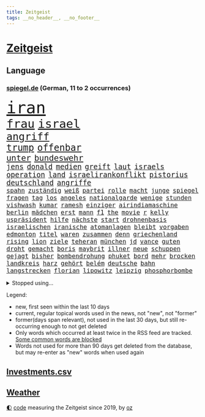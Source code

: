 ```yaml
---
title: Zeitgeist
tags: __no_header__, __no_footer__
---
```


# [Zeitgeist](https://oliz.io/zeitgeist/)

## Language

<h3><a href="https://www.spiegel.de" target="_blank">spiegel.de</a> (German, 11 to 2 occurrences)</h3>
<p style="font-family:monospace">
<span style="font-size:32pt"><a href="news_links.html#iran" class="current">iran</a></span>
<br>
<span style="font-size:23pt"><a href="news_links.html#frau" class="current">frau</a></span>
<span style="font-size:23pt"><a href="news_links.html#israel" class="current">israel</a></span>
<br>
<span style="font-size:20pt"><a href="news_links.html#angriff" class="current">angriff</a></span>
<br>
<span style="font-size:18pt"><a href="news_links.html#trump" class="current">trump</a></span>
<span style="font-size:18pt"><a href="news_links.html#offenbar" class="current">offenbar</a></span>
<br>
<span style="font-size:16pt"><a href="news_links.html#unter" class="current">unter</a></span>
<span style="font-size:16pt"><a href="news_links.html#bundeswehr" class="current">bundeswehr</a></span>
<br>
<span style="font-size:14pt"><a href="news_links.html#jens" class="current">jens</a></span>
<span style="font-size:14pt"><a href="news_links.html#donald" class="current">donald</a></span>
<span style="font-size:14pt"><a href="news_links.html#medien" class="current">medien</a></span>
<span style="font-size:14pt"><a href="news_links.html#greift" class="current">greift</a></span>
<span style="font-size:14pt"><a href="news_links.html#laut" class="current">laut</a></span>
<span style="font-size:14pt"><a href="news_links.html#israels" class="current">israels</a></span>
<span style="font-size:14pt"><a href="news_links.html#operation" class="current">operation</a></span>
<span style="font-size:14pt"><a href="news_links.html#land" class="current">land</a></span>
<span style="font-size:14pt"><a href="news_links.html#israelirankonflikt" class="new">israelirankonflikt</a></span>
<span style="font-size:14pt"><a href="news_links.html#pistorius" class="current">pistorius</a></span>
<span style="font-size:14pt"><a href="news_links.html#deutschland" class="current">deutschland</a></span>
<span style="font-size:14pt"><a href="news_links.html#angriffe" class="current">angriffe</a></span>
<br>
<span style="font-size:12pt"><a href="news_links.html#spahn" class="current">spahn</a></span>
<span style="font-size:12pt"><a href="news_links.html#zuständig" class="current">zuständig</a></span>
<span style="font-size:12pt"><a href="news_links.html#weiß" class="current">weiß</a></span>
<span style="font-size:12pt"><a href="news_links.html#partei" class="current">partei</a></span>
<span style="font-size:12pt"><a href="news_links.html#rolle" class="current">rolle</a></span>
<span style="font-size:12pt"><a href="news_links.html#macht" class="current">macht</a></span>
<span style="font-size:12pt"><a href="news_links.html#junge" class="current">junge</a></span>
<span style="font-size:12pt"><a href="news_links.html#spiegel" class="current">spiegel</a></span>
<span style="font-size:12pt"><a href="news_links.html#fragen" class="current">fragen</a></span>
<span style="font-size:12pt"><a href="news_links.html#tag" class="current">tag</a></span>
<span style="font-size:12pt"><a href="news_links.html#los" class="current">los</a></span>
<span style="font-size:12pt"><a href="news_links.html#angeles" class="current">angeles</a></span>
<span style="font-size:12pt"><a href="news_links.html#nationalgarde" class="current">nationalgarde</a></span>
<span style="font-size:12pt"><a href="news_links.html#wenige" class="current">wenige</a></span>
<span style="font-size:12pt"><a href="news_links.html#stunden" class="current">stunden</a></span>
<span style="font-size:12pt"><a href="news_links.html#vishwash" class="new">vishwash</a></span>
<span style="font-size:12pt"><a href="news_links.html#kumar" class="new">kumar</a></span>
<span style="font-size:12pt"><a href="news_links.html#ramesh" class="new">ramesh</a></span>
<span style="font-size:12pt"><a href="news_links.html#einziger" class="current">einziger</a></span>
<span style="font-size:12pt"><a href="news_links.html#airindiamaschine" class="new">airindiamaschine</a></span>
<span style="font-size:12pt"><a href="news_links.html#berlin" class="current">berlin</a></span>
<span style="font-size:12pt"><a href="news_links.html#mädchen" class="current">mädchen</a></span>
<span style="font-size:12pt"><a href="news_links.html#erst" class="current">erst</a></span>
<span style="font-size:12pt"><a href="news_links.html#mann" class="current">mann</a></span>
<span style="font-size:12pt"><a href="news_links.html#f1" class="current">f1</a></span>
<span style="font-size:12pt"><a href="news_links.html#the" class="current">the</a></span>
<span style="font-size:12pt"><a href="news_links.html#movie" class="current">movie</a></span>
<span style="font-size:12pt"><a href="news_links.html#r" class="current">r</a></span>
<span style="font-size:12pt"><a href="news_links.html#kelly" class="new">kelly</a></span>
<span style="font-size:12pt"><a href="news_links.html#uspräsident" class="current">uspräsident</a></span>
<span style="font-size:12pt"><a href="news_links.html#hilfe" class="current">hilfe</a></span>
<span style="font-size:12pt"><a href="news_links.html#nächste" class="current">nächste</a></span>
<span style="font-size:12pt"><a href="news_links.html#start" class="current">start</a></span>
<span style="font-size:12pt"><a href="news_links.html#drohnenbasis" class="new">drohnenbasis</a></span>
<span style="font-size:12pt"><a href="news_links.html#israelischen" class="current">israelischen</a></span>
<span style="font-size:12pt"><a href="news_links.html#iranische" class="current">iranische</a></span>
<span style="font-size:12pt"><a href="news_links.html#atomanlagen" class="new">atomanlagen</a></span>
<span style="font-size:12pt"><a href="news_links.html#bleibt" class="current">bleibt</a></span>
<span style="font-size:12pt"><a href="news_links.html#vorgaben" class="current">vorgaben</a></span>
<span style="font-size:12pt"><a href="news_links.html#edmonton" class="new">edmonton</a></span>
<span style="font-size:12pt"><a href="news_links.html#titel" class="current">titel</a></span>
<span style="font-size:12pt"><a href="news_links.html#waren" class="current">waren</a></span>
<span style="font-size:12pt"><a href="news_links.html#zusammen" class="current">zusammen</a></span>
<span style="font-size:12pt"><a href="news_links.html#denn" class="current">denn</a></span>
<span style="font-size:12pt"><a href="news_links.html#griechenland" class="current">griechenland</a></span>
<span style="font-size:12pt"><a href="news_links.html#rising" class="new">rising</a></span>
<span style="font-size:12pt"><a href="news_links.html#lion" class="new">lion</a></span>
<span style="font-size:12pt"><a href="news_links.html#ziele" class="current">ziele</a></span>
<span style="font-size:12pt"><a href="news_links.html#teheran" class="current">teheran</a></span>
<span style="font-size:12pt"><a href="news_links.html#münchen" class="current">münchen</a></span>
<span style="font-size:12pt"><a href="news_links.html#jd" class="current">jd</a></span>
<span style="font-size:12pt"><a href="news_links.html#vance" class="current">vance</a></span>
<span style="font-size:12pt"><a href="news_links.html#guten" class="current">guten</a></span>
<span style="font-size:12pt"><a href="news_links.html#droht" class="current">droht</a></span>
<span style="font-size:12pt"><a href="news_links.html#gemacht" class="current">gemacht</a></span>
<span style="font-size:12pt"><a href="news_links.html#boris" class="current">boris</a></span>
<span style="font-size:12pt"><a href="news_links.html#maybrit" class="new">maybrit</a></span>
<span style="font-size:12pt"><a href="news_links.html#illner" class="new">illner</a></span>
<span style="font-size:12pt"><a href="news_links.html#neue" class="current">neue</a></span>
<span style="font-size:12pt"><a href="news_links.html#schuppen" class="new">schuppen</a></span>
<span style="font-size:12pt"><a href="news_links.html#gejagt" class="current">gejagt</a></span>
<span style="font-size:12pt"><a href="news_links.html#bisher" class="current">bisher</a></span>
<span style="font-size:12pt"><a href="news_links.html#bombendrohung" class="current">bombendrohung</a></span>
<span style="font-size:12pt"><a href="news_links.html#phuket" class="new">phuket</a></span>
<span style="font-size:12pt"><a href="news_links.html#bord" class="current">bord</a></span>
<span style="font-size:12pt"><a href="news_links.html#mehr" class="current">mehr</a></span>
<span style="font-size:12pt"><a href="news_links.html#brocken" class="current">brocken</a></span>
<span style="font-size:12pt"><a href="news_links.html#landkreis" class="current">landkreis</a></span>
<span style="font-size:12pt"><a href="news_links.html#harz" class="new">harz</a></span>
<span style="font-size:12pt"><a href="news_links.html#gehört" class="current">gehört</a></span>
<span style="font-size:12pt"><a href="news_links.html#belém" class="new">belém</a></span>
<span style="font-size:12pt"><a href="news_links.html#deutsche" class="current">deutsche</a></span>
<span style="font-size:12pt"><a href="news_links.html#bahn" class="current">bahn</a></span>
<span style="font-size:12pt"><a href="news_links.html#langstrecken" class="new">langstrecken</a></span>
<span style="font-size:12pt"><a href="news_links.html#florian" class="current">florian</a></span>
<span style="font-size:12pt"><a href="news_links.html#lipowitz" class="current">lipowitz</a></span>
<span style="font-size:12pt"><a href="news_links.html#leipzig" class="current">leipzig</a></span>
<span style="font-size:12pt"><a href="news_links.html#phosphorbombe" class="new">phosphorbombe</a></span>
</p>
<details>
<summary>Stopped using...</summary>
<p class="former" style="font-size:12pt">
linie(1695) angeklagt(1694) arbeitete(1694) haftstrafe(1694) kriminellen(1694) richten(1694) antreten(1693) gestellt(1693) arbeitsplatz(1692) italiens(1692) positionen(1692) privaten(1692) st(1692) verteilt(1692) geändert(1691) innenministerium(1691) geholt(1690) bedenken(1689) beschluss(1689) doppelt(1689) gastgeber(1689) gelassen(1689) geschlossen(1689) parteien(1689) rufen(1689) schatten(1689) villa(1689) also(1688) besetzt(1688) einstieg(1688) geflüchteten(1688) geliefert(1688) hört(1688) morgen(1688) planen(1688) reichte(1688) überwinden(1688) athleten(1687) gas(1687) hätten(1687) kurzfristig(1687) lösen(1687) spott(1687) zeugen(1687) 2016(1686) entschädigung(1686) favoriten(1686) i(1686) reformen(1686) rest(1686) sinnvoll(1686) suchen(1686) autobahn(1685) bundesweit(1685) erbe(1685) hinaus(1685) hinterlassen(1685) jedem(1685) skandal(1685) smartphone(1685) usamerikaner(1685) abstimmen(1684) radikale(1684) signal(1684) verpassen(1684) zeitweise(1684) 10000(1683) ausbau(1683) heftig(1683) rät(1683) solidarität(1683) unterschiedlich(1683) meinem(1682) sichern(1682) regen(1681) versprochen(1681) appell(1680) fußballer(1680) hotels(1680) hubertus(1680) lief(1680) remis(1680) richtet(1680) stoßen(1680) inszeniert(1679) spüren(1678) veranstalter(1678) geschäftsführer(1677) argentinien(1676) körperverletzung(1675) porsche(1674) republik(1674) taliban(1674) weckt(1674) berater(1673) enden(1672) möglicherweise(1672) gering(1671) spenden(1671) landete(1670) großem(1669) rechtzeitig(1669) spannungen(1667) katholischen(1666) halbe(1665) favorit(1663) cduchef(1662) stürzen(1661) wendet(1660) aussehen(1659) automatisch(1659) zeigten(1659) bangen(1653) schützt(1649) staatlichen(1642) karlsruhe(1634) sammeln(1629) maschinen(1621) sachen(1614) leiter(1612) langjährige(1582) investor(1514) krieges(1464) vorsicht(1449) jahresende(1447) anführer(1436) ausnahme(1434) verurteilung(1413) zugestimmt(1403) umkämpften(1380) gestern(1379) nfl(1337) eingeführt(1327) militärischen(1279) tradition(1276) faeser(1245) nancy(1245) gefechte(1240) spielern(1221) fake(1216) emotionalen(1205) flughäfen(1198) brandenburger(1169) rezession(1166) 48(1142) ausstieg(1138) regieren(1121) umstände(1120) gefällt(1110) libanon(1093) andrew(1082) trans(1058) durchs(1018) überreste(999) einsamkeit(976) staatsanwalt(964) ulm(930) steigern(898) kieler(887) mag(880) kongo(879) emotionale(871) aussieht(870) erleidet(868) sachsens(867) openai(853) vorstandschef(849) freiwillige(846) unruhe(832) brauche(829) panik(828) spiegelreport(814) gala(812) höhepunkt(808) fakten(807) rio(806) älteren(801) wiederwahl(789) erforscht(758) küche(744) 9(735) pilot(734) beruft(725) ford(724) drastische(721) sandra(718) erkennt(717) verriet(709) auswahl(700) auflösung(699) überlegen(698) rechtsruck(696) stellenabbau(695) afdpolitiker(684) hunde(681) islamistische(677) vormittag(677) gedreht(653) genossen(653) pauli(652) chancenlos(650) kandidiert(648) fraktion(636) gewechselt(634) reformiert(626) zurückhaltend(617) ausbruch(607) 43(600) management(600) besetzung(599) kundgebungen(596) version(596) lahmgelegt(594) taugen(588) terrororganisation(584) gazastreifens(581) beschuldigte(556) beyoncé(552) erfahrung(548) magic(547) ehepaar(546) geheimnisse(544) figur(543) großstädten(537) mindestlohn(531) stuttgarter(526) aufstellen(525) anhebung(524) zurückgewiesen(519) grundgesetz(515) 28(513) oma(513) verkünden(513) grande(512) gesetzliche(503) wettkampf(502) cdu/csu(495) sächsische(494) audi(492) schritten(491) südkoreanischen(489) sap(487) piloten(480) dreharbeiten(479) 160(478) zweieinhalb(474) mauer(472) anforderungen(465) klärt(458) blau(455) unmöglich(455) 17jähriger(454) mitspieler(452) riesiger(451) kostenlosen(450) rheinmetall(448) falschinformationen(447) sitze(447) major(444) rihanna(444) marihuana(438) bodo(432) alec(430) baldwin(430) vertritt(430) balkon(421) bedingung(420) ernannt(417) thyssenkrupp(415) bekannter(413) empfinden(413) leidenschaft(408) ursachen(408) kirchen(407) oberster(407) verspielt(399) zahlreicher(399) verunsichert(398) wittert(396) handwerk(394) protokoll(389) vorstellung(389) normalität(388) verbessert(385) erdgas(382) besuchte(381) begeisterung(379) leitete(379) perfekt(378) späten(377) nirgendwo(374) regensburg(374) reiz(374) reus(372) übel(368) flick(367) hansi(367) wahlergebnis(367) weltkriegs(365) eingesperrt(358) grand(355) beschweren(354) nervös(346) lügt(345) magie(344) geschäftsmann(343) indische(342) interaktiven(340) jemanden(339) alliierten(337) häusliche(337) zeitplan(336) gemeinsames(335) gefangen(332) jemandem(332) kümmern(332) verstärken(331) arabische(329) strebt(329) medikamente(325) wildnis(325) kuriosen(324) verfügbar(324) kandidieren(319) stabilität(318) jährlich(316) katzen(316) wahlerfolg(312) café(311) spdabgeordneter(307) zentrales(305) regierungsbildung(300) sprengstoff(300) schwach(298) berechnet(297) metropolen(294) bach(290) kriege(290) rufe(289) vertretern(288) betriebsrat(287) ausreise(286) kürzungen(286) brandanschlägen(282) erleichtern(280) reichlich(280) venezuelas(280) karlsruher(278) unabhängigkeit(277) ausgetauscht(275) flüchtet(272) echt(271) anhängern(270) bauarbeiten(268) aken(265) beweis(265) nachhaltig(265) winkt(263) biografie(262) parallelen(262) eilig(261) baku(260) geschenke(259) holstein(259) 007(258) legendären(257) trost(257) gebraucht(255) angeschossen(253) eberl(253) commerzbank(252) doku(251) bruchteil(250) spiegelrecherchen(249) 71(247) festgehalten(247) aufeinandertreffen(246) begrüßt(245) gescheiterten(244) erholung(243) einkaufen(242) unicredit(240) ausgerichtet(239) eingeliefert(237) räumte(237) unbeeindruckt(237) nachlesen(236) strohe(235) sportdirektor(234) söhne(232) mohamed(230) adhs(229) minderheit(229) liveticker(228) vertraute(228) zulasten(228) drastischen(226) frische(226) superkraft(226) französischer(225) einmischung(224) flugobjekte(224) bewerber(222) gestimmt(221) houston(220) bundesparteitag(219) option(218) gebäuden(217) rb(217) sprüchen(217) vereint(215) regierungschefs(214) fragt(213) apokalypse(212) busse(212) humanitärer(212) einwanderer(211) android(210) flutkatastrophe(209) vereine(209) wachsenden(208) tobias(207) kategorien(206) veranlasste(201) nordkoreanische(200) unterdrückung(200) kurdische(199) unfällen(199) coup(198) soccer(198) erschienen(197) mexico(196) titelgewinn(196) dienste(195) entgleist(195) ausstellung(194) ausländischer(193) hamburgs(193) berücksichtigt(192) justizministerium(190) zuschüsse(190) empfangen(189) zielscheibe(189) solange(188) pompeji(187) ansprache(185) verstanden(185) installieren(184) mobile(184) ausfällen(183) kommendes(183) unionsfraktion(183) kaiserslautern(182) kommissarin(182) wirtschaftsweise(182) fire(181) vermuten(180) antritt(179) kunststück(178) nachtklub(178) gestorbenen(177) sämtliche(177) vergangenes(177) vertrauten(177) begehrt(175) betreuung(175) wiese(175) oscarpreisträger(173) zeitnah(173) akuter(172) männlichen(172) besonderer(169) konklave(169) patientenakte(169) extra(168) janeiro(168) kardinal(168) traurig(168) altkanzlerin(166) marsalek(165) pius(165) wahrnehmen(163) mobilen(162) fortsetzen(161) regierenden(161) sportchef(161) würdig(161) netzentgelte(160) preisunterschied(160) gefolgt(159) spurensuche(159) blockt(158) sage(157) verhandlung(157) verzicht(157) ausnahmen(156) rassistisches(156) produktionen(155) psychisch(155) flagge(154) abschaffung(153) denkwürdige(153) kaiser(153) usbehörde(153) zueinander(153) iphone(152) schmuggel(152) selbstständige(152) befreundet(151) ei(151) erinnerungslücken(151) law(151) pfefferspray(151) stille(151) fehlten(150) stollen(150) aufständische(149) bulgarien(149) community(149) ticken(149) überstehen(149) schwerem(148) übersetzer(148) abstiegskampf(147) abwarten(147) digitales(147) nigel(146) veränderung(146) getränke(145) nissan(145) motto(144) verpacken(144) exwirecardvorstand(143) atomkraft(142) elektronischen(142) physiker(142) batteriehersteller(141) bewertung(141) exminister(141) kidman(141) melnyk(141) testament(141) topform(141) traumtor(141) gläubigen(140) todesfahrt(140) dialog(139) kapitulation(139) rennfahrers(139) schnitzer(139) insolvenzverfahren(138) gegenspieler(137) grippe(136) juristische(136) umbenennen(136) anfangen(135) schlüsselspieler(135) solaranlagen(135) abzocke(134) eupolitiker(134) rücksicht(134) bewegte(132) bella(131) gates(131) gültig(131) bewegtes(130) gekostet(130) gewöhnen(130) ramsey(130) dicken(129) privileg(129) dänemarks(128) lehrern(128) traumata(128) übernommen(128) freistellung(126) rentenversicherung(126) supermarktkasse(126) umlauf(126) veränderte(126) selbstversuch(125) w(125) getrennte(124) bunny(123) rechtspopulismus(123) übereinander(123) häuslicher(122) paypal(122) uk(122) skandalen(121) gentleman(120) powell(120) spioniert(120) plakate(118) tenniswelt(118) unterlagen(118) außenhandel(116) totes(116) vierter(116) gereicht(115) buhrufe(114) linkenchef(114) verhängten(113) boom(112) echo(112) empfindliche(112) offizielles(112) unterlief(112) zettel(112) siegte(111) spitzen(111) auffälliger(110) carney(110) gewissen(110) gibson(110) internationales(110) pakistans(110) aufmarsch(109) blog(109) sammelklage(109) taskforce(109) direktorin(107) millionenfach(107) vize(107) aufstiegsrennen(106) begrenzung(106) kanzleramtschef(106) luise(105) burkina(104) experimentiert(104) faso(104) roy(104) verstrickt(104) importieren(103) sicherheitsrat(103) arbeitslosenzahl(102) sauber(102) fossile(101) unescoweltkulturerbe(101) dächer(100) erlösung(100) fingerabdrücke(100) frühstück(100) prioritäten(100) timothy(100) protestwelle(99) durchbricht(98) fedchef(98) jerome(98) lng(98) verhältnisse(98) verzeichnen(98) ankara(97) flüssigerdgas(97) zerrissen(97) abweichler(96) angegangen(96) moderner(96) maßstab(95) milliardeninvestitionen(95) rosen(95) zugenommen(95) beschießen(94) utah(94) dunklen(93) emotional(93) geheimnisvolle(92) ramelow(92) rohstoffdeal(92) rsf(92) wimbledon(92) berechnen(91) gazakonflikt(91) gewählte(91) kappt(91) adactest(90) out(90) rechtfertigt(90) relegationsplatz(90) reservisten(90) verschlanken(90) befund(89) bemerkenswert(89) billigware(89) drakonischen(89) marktlücke(89) ökonomischen(89) überraschendes(89) 70000(88) pflanzen(88) raumsonde(88) tu(88) unklarheit(88) überraschen(88) afdeuropaabgeordnete(87) begrenzen(87) bystron(87) ehrenpräsident(87) einfuhr(87) einschätzen(87) petr(87) shows(87) strikt(87) verübt(87) widerlich(87) widersprach(87) 68jährige(86) arbeitskraft(86) darfur(86) dramatischer(85) krempelt(85) souveräner(85) stammsitz(85) vinyl(85) expertinnen(84) fraktionsvorsitzende(84) hindurch(84) hormone(84) leverkusens(84) riad(84) salzburg(84) schockierte(84) tunnel(84) bestritten(83) gescheiterter(83) grundordnung(83) trauung(83) verhandlungstisch(83) 25jähriger(82) ausreisen(82) bp(82) bradley(82) ukrainekurs(82) verblüffend(82) hochrangiger(81) rentenniveau(81) ressourcen(81) schreiten(81) swinton(81) tana(81) tilda(81) debütalbum(80) freiheitlichdemokratische(80) g(80) masche(80) minen(80) salford(80) strukturen(80) systems(80) umzug(80) ausgangsposition(79) bulgarische(79) fantastische(79) großzügiger(79) sowjetunion(79) uganda(79) venus(79) 115(78) beigeschmack(78) gesamtes(78) if(78) kigenerierte(78) rekonstruiert(78) tribüne(78) flüssigkeit(77) oberhaupt(77) unberechenbar(77) a$ap(76) ausflug(76) billige(76) chinageschäft(76) erneuerte(76) gratulierte(76) groben(76) labore(76) ladenkasse(76) munich(76) rocky(76) rückversicherer(76) usrapper(76) vergebens(76) wachen(76) leistungen(75) periode(75) todesursache(75) arbeiterpartei(74) atlético(74) gegenreaktion(74) luftballons(74) täteropferumkehr(74) versöhnung(74) abiturienten(73) detmold(73) kopfverletzungen(73) story(73) trophäen(73) wählbar(73) aufwind(72) beteiligte(72) entwicklungshilfe(72) miterlebt(72) perfektes(72) referee(72) sozialdemokratische(72) vorzubereiten(72) artenschutz(71) berry(71) beträgt(71) jochen(71) spdvorsitzende(71) stadtderby(71) taucher(71) trauermarsch(71) keim(70) sbahnhof(70) traute(70) uralten(70) vierteljahrhundert(70) 14jährigen(69) altmeister(69) detail(69) mobbing(69) produkten(69) sahelzone(69) scham(69) abspaltung(68) chicago(68) entscheide(68) gebunden(68) gegenvorschlag(68) hein(68) lwiw(68) sicherheitsberater(68) turbulenzen(68) beratungen(67) dunkelziffer(67) missachtet(67) trainern(67) unterlegen(67) vermieden(67) überwindet(67) erstach(66) gehackt(66) lake(66) skype(66) unterzeichnen(66) experimente(65) flügen(65) leopardenmuster(65) niederlegen(65) survive(65) grenzwerte(64) grundlage(64) jahrelanger(64) ussoldaten(64) verkam(64) deutschlandtrend(63) geklettert(63) moderna(63) nationaler(63) neige(63) radtour(63) vermögens(63) besserer(62) doppelstaatler(62) oman(62) sondiert(62) amann(61) begehren(61) eskapaden(61) löhnen(61) melanie(61) usfirmen(61) überflüssig(61) begrüßte(60) bergungsarbeiten(60) einmischen(60) erkranken(60) gefälschten(60) gewinnrückgang(60) pay(60) perücke(60) waffenstillstandes(60) florenz(59) mitentscheiden(59) msci(59) brasilianische(58) fred(58) gagas(58) parnass(58) peggy(58) verseucht(58) zeitgemäß(58) ökologischen(58) ancelotti(57) asylsystems(57) berlinschöneberg(57) einschließlich(57) verhungern(57) zollstreits(57) durst(56) meeres(56) psychotherapeutin(56) rückendeckung(56) umweltorganisationen(56) verbündeter(56) fehlerhaften(55) iren(55) relax(55) verhältnissen(55) zittert(55) bayernprofi(54) hoffman(54) jordan(54) ptpa(54) ratlosigkeit(54) spielervertretung(54) verabschiedete(54) besprechen(53) euaußenminister(53) hurra(53) inhaftierung(53) jerusalem(53) legendäres(53) wels(53) wolfsburgtrainer(53) ai(52) dienstleister(52) erteilt(52) europaminister(52) gefährlichsten(52) großmacht(52) instabiler(52) whatsappchats(52) abweichlern(51) events(51) minderheiten(51) poleposition(51) schauspiel(51) schmäht(51) schwul(51) volkszählung(51) wehrmacht(51) anbietern(50) bonner(50) geistliche(50) modernster(50) monatelangen(50) rekordtief(50) wertvolle(50) befugnisse(49) columbia(49) fürsprecher(49) haltern(49) intransparenten(49) kopie(49) nachbarschaft(49) verhandler(49) wirksamkeit(49) 2003(48) depardieu(48) frisch(48) gérard(48) heimliche(48) hintereinander(48) rolex(48) vertriebenen(48) feiertags(47) installierte(47) kiefer(47) professionell(47) spdvorsitz(47) covid19(46) entzogen(46) inspiration(46) intensiven(46) judy(46) kritischer(46) lebendig(46) milliardensumme(46) ministeramt(46) pillen(46) tänzer(46) bemerkenswerter(45) diaspora(45) oberbürgermeisters(45) rückten(45) sensiblen(45) 450(44) ansagen(44) ermordete(44) feministin(44) paartherapie(44) parade(44) susan(44) verliebt(44) barry(43) mclarenpilot(43) msciworld(43) normale(43) rüstungsgeschäft(43) verstolperte(43) energiehunger(42) machthabers(42) maximal(42) probt(42) alphonso(41) bundeskabinett(41) davies(41) dr(40) einhaltung(40) fahrräder(40) jungs(40) leitartikel(40) luftstreitkräfte(40) mls(40) palästinensertuchs(40) psychischen(40) brooke(39) bundespartei(39) clásico(39) einberufungsbescheide(39) scholz’(39) bahnt(38) geschosse(38) manfred(38) topteams(38) dreistellige(37) erlernen(37) erreichbar(37) friedensnobelpreisträger(37) hessens(37) kaja(37) messis(37) nichtbinär(37) propagandavideo(37) spiegelkorrespondentin(37) clean(36) europaparlament(36) lava(36) rey(36) summen(36) usstar(36) ermahnt(35) feuerwehrmann(35) kamerun(35) lemke(35) ministerposten(35) strompreise(35) tänzerinnen(35) verfolger(35) vorweisen(35) wisse(35) 133(34) grenzgebiet(34) sensation(34) tshirt(34) abgelöst(33) besprochen(33) beteuerte(33) graffiti(33) kämpften(33) messe(33) rüstungsgüter(33) schwachstellen(33) spielkonsole(33) verschiebung(33) durchgefallen(32) girl(32) kost(32) sieges(32) verheiratet(32) zeitz(32) drogenschmuggel(31) euvergleich(31) giovanna(31) kylian(31) mbappé(31) sektoren(31) sicherheitsforscher(31) zollkeule(31) bergab(30) golfstaaten(30) hahn(30) messerattentäter(30) residenz(30) milliardenbetrag(29) nsdap(29) schachstar(29) unseld(29) vonovia(29) zollgespräche(29) bestritt(28) bolivien(28) helge(28) quote(28) regenfällen(28) umweltverbände(28) zeichner(28) 168(27) digitalministerium(27) durchfall(27) erkannt(27) freundschaften(27) gegenseitig(27) geschieden(27) standing(27) espresso(26) gewinnst(26) koalitionsvertrags(26) spdbasis(26) staatsgebiet(26) witz(26) zuständige(26) abgaben(25) bibliothek(25) handlung(25) machtfülle(25) neuköllner(25) reiseplanung(25) zeitlebens(25) bistum(24) datenbank(24) dato(24) gemäß(24) journal(24) katholiken(24) label(24) musicals(24) netflixcharts(24) portal(24) übernahmeangebot(24) eintragen(23) rennstall(23) verschwörung(23) zurückgeht(23) arzneimitteln(22) blitzeinschläge(22) ermutigen(22) gedemütigt(22) schockierend(22) schränkt(22) batterien(21) darmanin(21) faden(21) geheime(21) landesverband(21) näherte(21) spritzen(21) usatrumpnews(21) wohnsitz(21) feier(20) freundinnen(20) gekapert(20) missfallen(20) parteiinterne(20) videoaufnahmen(20) großmutter(19) grundlagenforschung(19) politikum(19) sevilla(19) 59(18) ebay(18) kardinäle(18) mitgliedern(18) weltkriegsgedenken(18) durchhalten(17) gebaute(17) kabine(17) stritt(17) beamtinnen(16) emirate(16) frühzeitig(16) geheimtreffen(16) islamabad(16) jediritter(16) kaschmir(16) kerl(16) nachbarin(16) papstwahl(16) rewechef(16) schwindel(16) schäfer(16) stutzig(16) timing(16) topklubs(16) zutiefst(16) betreffen(15) groll(15) schnieder(15) usrichterin(15) zolldeal(15) abschauen(14) bezogen(14) gullydeckel(14) guttenberg(14) kapelle(14) karltheodor(14) sixtinischen(14) susanne(14) friede(13) gesamter(13) herren(13) papamobil(13) pikante(13) restaurant(13) schwarzer(13) störungen(13) csd(12) derbe(12) exnationalspieler(12) kandidierte(12) namenswahl(12) unbeliebter(12) verdankt(12) bundeswirtschaftsministerin(11) cduchefs(11) koffer(11) schutzmaßnahmen(11)
</p>
</details>
<p>Legend:
<ul>
<li><span class="new">new</span>, first seen within the last 10 days</li>
<li><span class="current">current</span>, regular topical words used in the news, not "new", not "former"</li>
<li><span class="former">former(days span relevant)</span>, not used in the last 30 days, but still re-occurring enough to not get deleted</li>
<li>Only words which occurred at least twice in the RSS feed are tracked. <a href="language/filters.py">Some common words are blocked</a></li>
<li>Words not used for more than 90 days get deleted from the database, but may re-enter as "new" words when used again</li>
</ul>
</p>

## [Investments](investments.html)[.csv](investments.csv)

## [Weather](weather.html)

<footer>
<a href="javascript:toggleTheme()" class="nav">🌓</a>
<a href="https://github.com/ooz/zeitgeist">code</a> measuring the Zeitgeist since 2019, by <a href="https://oliz.io">oz</a>
</footer>
